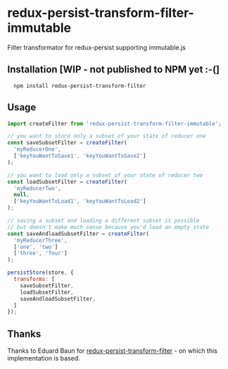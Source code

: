# redux-persist-transform-filter-immutable

Filter transformator for redux-persist supporting immutable.js

## Installation [WIP - not published to NPM yet :-(]
```
  npm install redux-persist-transform-filter
```

## Usage

```js
import createFilter from 'redux-persist-transform-filter-immutable';

// you want to store only a subset of your state of reducer one
const saveSubsetFilter = createFilter(
  'myReducerOne',
  ['keyYouWantToSave1', 'keyYouWantToSave2']
);

// you want to load only a subset of your state of reducer two
const loadSubsetFilter = createFilter(
  'myReducerTwo',
  null,
  ['keyYouWantToLoad1', 'keyYouWantToLoad2']
);

// saving a subset and loading a different subset is possible
// but doesn't make much sense because you'd load an empty state
const saveAndloadSubsetFilter = createFilter(
  'myReducerThree',
  ['one', 'two']
  ['three', 'four']
);

persistStore(store, {
  transforms: [
    saveSubsetFilter,
    loadSubsetFilter,
    saveAndloadSubsetFilter,
  ]
});
```

## Thanks

Thanks to Eduard Baun for [redux-persist-transform-filter](https://github.com/edy/redux-persist-transform-filter) - on which this implementation is based.
